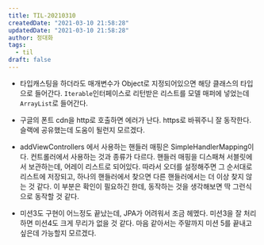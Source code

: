 ```yaml
---
title: TIL-20210310
createdDate: "2021-03-10 21:58:28"
updatedDate: "2021-03-10 21:58:28"
author: 정대화
tags:
  - til
draft: false
---
```


- 타입캐스팅을 하더라도 매개변수가 Object로 지정되어있으면 해당 클래스의 타입으로 들어간다. `Iterable`인터페이스로 리턴받은 리스트를 모델 매퍼에 넣었는데 `ArrayList`로 들어간다.

- 구글의 폰트 cdn을 http로 호출하면 에러가 난다. https로 바꿔주니 잘 동작한다. 슬랙에 공유했는데 도움이 될런지 모르겠다.

- addViewControllers 에서 사용하는 핸들러 매핑은 SimpleHandlerMapping이다. 컨트롤러에서 사용하는 것과 종류가 다르다. 핸들러 매핑을 디스패쳐 서블릿에서 보관하는데, 어레이 리스트로 되어있다. 따라서 오더를 설정해주면 그 순서대로 리스트에 저장되고, 하나의 핸들러에서 찾으면 다른 핸들러에서는 더 이상 찾지 않는 것 같다. 이 부분은 확인이 필요하긴 한데, 동작하는 것을 생각해보면 딱 그런식으로 동작할 것 같다.

- 미션3도 구현이 어느정도 끝났는데, JPA가 어려워서 조금 헤멨다. 미션3을 잘 처리하면 미션4도 크게 무리가 없을 것 같다. 마음 같아서는 주말까지 미션 5를 끝내고 싶은데 가능할지 모르겠다.
